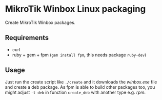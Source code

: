 # MikroTik Winbox Linux packaging

Create MikroTik Winbox packages.

## Requirements

* curl
* ruby + gem + fpm (```gem install fpm```, this needs package ```ruby-dev```)

## Usage

Just run the create script like  ```./create``` and it downloads the _winbox.exe_ file and create a deb package. As fpm is able to build other packages too, you might adjust ```-t deb``` in function ```create_deb``` with another type e.g. _rpm_.
